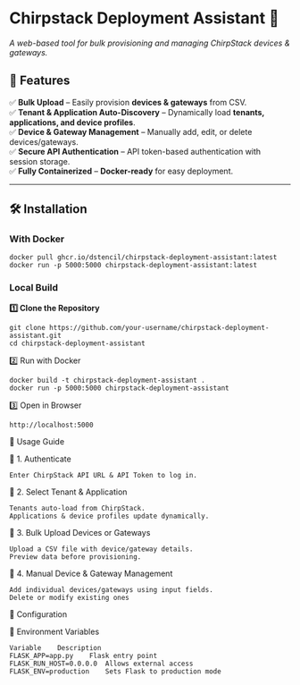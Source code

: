 # **Chirpstack Deployment Assistant 🚀**  
*A web-based tool for bulk provisioning and managing ChirpStack devices & gateways.*

## 🌟 Features
✅ **Bulk Upload** – Easily provision **devices & gateways** from CSV.  
✅ **Tenant & Application Auto-Discovery** – Dynamically load **tenants, applications, and device profiles**.  
✅ **Device & Gateway Management** – Manually add, edit, or delete devices/gateways.  
✅ **Secure API Authentication** – API token-based authentication with session storage.  
✅ **Fully Containerized** – **Docker-ready** for easy deployment.  

---

## 🛠️ Installation  

### With Docker
```
docker pull ghcr.io/dstencil/chirpstack-deployment-assistant:latest
docker run -p 5000:5000 chirpstack-deployment-assistant:latest
```

### Local Build

**1️⃣ Clone the Repository**  
```
git clone https://github.com/your-username/chirpstack-deployment-assistant.git
cd chirpstack-deployment-assistant
```

2️⃣ Run with Docker
```
docker build -t chirpstack-deployment-assistant .
docker run -p 5000:5000 chirpstack-deployment-assistant
```
3️⃣ Open in Browser
```
http://localhost:5000
```

📖 Usage Guide

🔹 1. Authenticate

    Enter ChirpStack API URL & API Token to log in.

🔹 2. Select Tenant & Application

    Tenants auto-load from ChirpStack.
    Applications & device profiles update dynamically.

🔹 3. Bulk Upload Devices or Gateways

    Upload a CSV file with device/gateway details.
    Preview data before provisioning.

🔹 4. Manual Device & Gateway Management

    Add individual devices/gateways using input fields.
    Delete or modify existing ones

🔧 Configuration

📌 Environment Variables
```
Variable	Description
FLASK_APP=app.py	Flask entry point
FLASK_RUN_HOST=0.0.0.0	Allows external access
FLASK_ENV=production	Sets Flask to production mode
```
